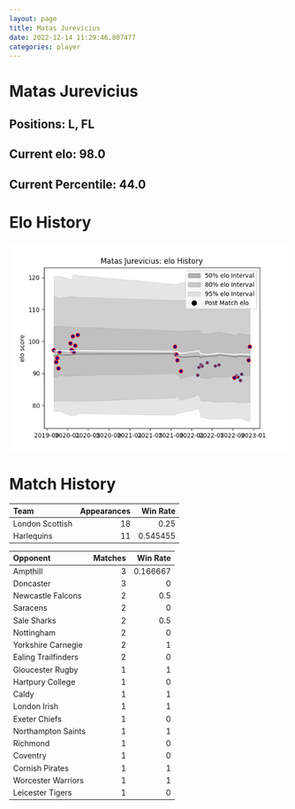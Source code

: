 ```yaml
---  
layout: page  
title: Matas Jurevicius  
date: 2022-12-14 11:29:46.807477  
categories: player  
---
```

# Matas Jurevicius

## Positions: L, FL

## Current elo: 98.0

## Current Percentile: 44.0

# Elo History


![elo history](history_MatasJurevicius.png)
# Match History


| Team            |   Appearances |   Win Rate |
|:----------------|--------------:|-----------:|
| London Scottish |            18 |   0.25     |
| Harlequins      |            11 |   0.545455 |

| Opponent            |   Matches |   Win Rate |
|:--------------------|----------:|-----------:|
| Ampthill            |         3 |   0.166667 |
| Doncaster           |         3 |   0        |
| Newcastle Falcons   |         2 |   0.5      |
| Saracens            |         2 |   0        |
| Sale Sharks         |         2 |   0.5      |
| Nottingham          |         2 |   0        |
| Yorkshire Carnegie  |         2 |   1        |
| Ealing Trailfinders |         2 |   0        |
| Gloucester Rugby    |         1 |   1        |
| Hartpury College    |         1 |   0        |
| Caldy               |         1 |   1        |
| London Irish        |         1 |   1        |
| Exeter Chiefs       |         1 |   0        |
| Northampton Saints  |         1 |   1        |
| Richmond            |         1 |   0        |
| Coventry            |         1 |   0        |
| Cornish Pirates     |         1 |   1        |
| Worcester Warriors  |         1 |   1        |
| Leicester Tigers    |         1 |   0        |